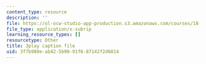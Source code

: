 ```yaml
---
content_type: resource
description: ''
file: https://ol-ocw-studio-app-production.s3.amazonaws.com/courses/18-01sc-single-variable-calculus-fall-2010/3f7b980eab425b9091f687142f2d6814_4sTKcvYMNxk.vtt
file_type: application/x-subrip
learning_resource_types: []
resourcetype: Other
title: 3play caption file
uid: 3f7b980e-ab42-5b90-91f6-87142f2d6814
---
```

